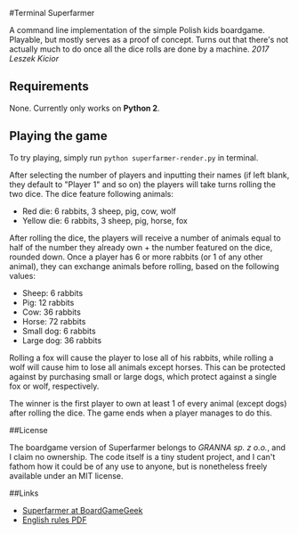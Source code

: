 #Terminal Superfarmer

A command line implementation of the simple Polish kids boardgame.
Playable, but mostly serves as a proof of concept.
Turns out that there's not actually much to do once all the dice rolls are done by a machine.
*2017 Leszek Kicior*

## Requirements
None. Currently only works on **Python 2**.

## Playing the game
To try playing, simply run `python superfarmer-render.py` in terminal.

After selecting the number of players and inputting their names (if left blank, they default to "Player 1" and so on) the players will take turns rolling the two dice.
The dice feature following animals:

* Red die: 6 rabbits, 3 sheep, pig, cow, wolf
* Yellow die: 6 rabbits, 3 sheep, pig, horse, fox

After rolling the dice, the players will receive a number of animals equal to half of the number they already own + the number featured on the dice, rounded down.
Once a player has 6 or more rabbits (or 1 of any other animal), they can exchange animals before rolling, based on the following values:

* Sheep: 6 rabbits
* Pig: 12 rabbits
* Cow: 36 rabbits
* Horse: 72 rabbits
* Small dog: 6 rabbits
* Large dog: 36 rabbits

Rolling a fox will cause the player to lose all of his rabbits, while rolling a wolf will cause him to lose all animals except horses. This can be protected against by purchasing small or large dogs, which protect against a single fox or wolf, respectively.

The winner is the first player to own at least 1 of every animal (except dogs) after rolling the dice. The game ends when a player manages to do this.

##License

The boardgame version of Superfarmer belongs to *GRANNA sp. z o.o.*, and I claim no ownership.
The code itself is a tiny student project, and I can't fathom how it could be of any use to anyone, but is nonetheless freely available under an MIT license.

##Links
* [Superfarmer at BoardGameGeek](https://boardgamegeek.com/boardgame/17557/super-farmer)
* [English rules PDF](https://boardgamegeek.com/filepage/16176/super-farmer-enpdf)